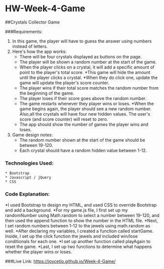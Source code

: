 # HW-Week-4-Game

##Crystals Collector Game 

###Requirements:
1. In this game, the player will have to guess the answer using numbers instead of letters. 
2. Here's how the app works: 
    * There will be four crystals displayed as buttons on the page. 
    * The player will be shown a random number at the start of the game. 
    * When the player clicks on a crystal, it will add a specific amount of point to the player's total score. 
        *This game will hide the amount until the player clicks a crystal. 
        *When they do click one, update the game will update the player's score counter.
    * The player wins if their total score matches the random number from the beginning of the game. 
    * The player loses if their score goes above the random number. 
    * The game restarts whenever they player wins or loses. 
        *When the game begins again, the player should see a new random number. Also,all the crystals will have four new hidden values. The user's score (and score counter) will reset to zero. 
    * The app should show the number of games the player wins and loses.
3. Game design notes: 
    * The random number shown at the start of the game should be between 19-120. 
    * Each crystal should have a random hidden value between 1-12. 

### Technologies Used: 
    * Bootstrap 
    * Javascript / jQuery 
    * CSS 

### Code Explanation: 
*I used Bootstrap to design my HTML, and used CSS to override Bootstrap and add a background. 
*For my game.js file, I first set up my randomNumber using Math.random to select a number between 19-120, and then used the append function to show the number in the HTML file. 
*Next, I set random numbers between 1-12 to the jewels using math.random as well. 
*After declaring my variables, I created a function called startGame. Inside, I set up the click function the jewels and included win/lose conditionals for each one. 
*I set up another function called playAgain to reset the game. 
*Last, I set up two functions to determine what happens whether the player wins or loses. 

###Live Link: 
https://joycetio.github.io/Week-4-Game/


